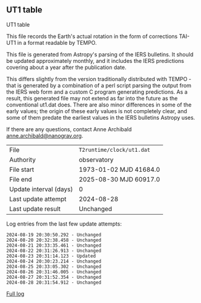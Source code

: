 
## UT1 table

UT1 table

This file records the Earth's actual rotation in the form of
corrections TAI-UT1 in a format readable by TEMPO.

This file is generated from Astropy's parsing of the IERS
bulletins. It should be updated approximately monthly, and it
includes the IERS predictions covering about a year after the
publication date.

This differs slightly from the version traditionally distributed
with TEMPO - that is generated by a combination of a perl script
parsing the output from the IERS web form and a custom C program
generating predictions. As a result, this generated file may not
extend as far into the future as the conventional ut1.dat does.
There are also minor differences in some of the early values; the
origin of these early values is not completely clear, and some of
them predate the earliest values in the IERS bulletins Astropy uses.

If there are any questions, contact Anne Archibald
<anne.archibald@nanograv.org>.

|     |     |
|:--- |:--- |
| File | `T2runtime/clock/ut1.dat` |
| Authority | observatory |
| File start | 1973-01-02 MJD 41684.0 |
| File end | 2025-08-30 MJD 60917.0 |
| Update interval (days) | 0 |
| Last update attempt | 2024-08-28 |
| Last update result | Unchanged |

Log entries from the last few update attempts:
```
2024-08-19 20:30:50.292 - Unchanged
2024-08-20 20:32:38.458 - Unchanged
2024-08-21 20:33:35.461 - Unchanged
2024-08-22 20:31:26.913 - Unchanged
2024-08-23 20:31:14.123 - Updated
2024-08-24 20:30:23.214 - Unchanged
2024-08-25 20:33:05.302 - Unchanged
2024-08-26 20:31:46.005 - Unchanged
2024-08-27 20:31:52.354 - Unchanged
2024-08-28 20:31:54.912 - Unchanged
```
[Full log](https://raw.githubusercontent.com/ipta/pulsar-clock-corrections/main/log/T2runtime/clock/ut1.dat.log)
